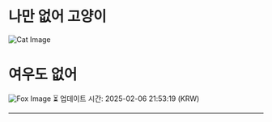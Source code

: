 
# 나만 없어 고양이

![Cat Image](https://cdn2.thecatapi.com/images/MjAzNzU5Mg.jpg)

# 여우도 없어
![Fox Image](https://randomfox.ca/images/67.jpg)
⏳ 업데이트 시간: 2025-02-06 21:53:19 (KRW)

---
